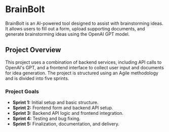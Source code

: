 # BrainBolt

BrainBolt is an AI-powered tool designed to assist with brainstorming ideas. It allows users to fill out a form, upload supporting documents, and generate brainstorming ideas using the OpenAI GPT model.

## Project Overview

This project uses a combination of backend services, including API calls to OpenAI's GPT, and a frontend interface to collect user input and documents for idea generation. The project is structured using an Agile methodology and is divided into five sprints.

### Project Goals
- **Sprint 1:** Initial setup and basic structure.
- **Sprint 2:** Frontend form and backend API setup.
- **Sprint 3:** Backend API logic and frontend integration.
- **Sprint 4:** Testing and bug fixing.
- **Sprint 5:** Finalization, documentation, and delivery.
